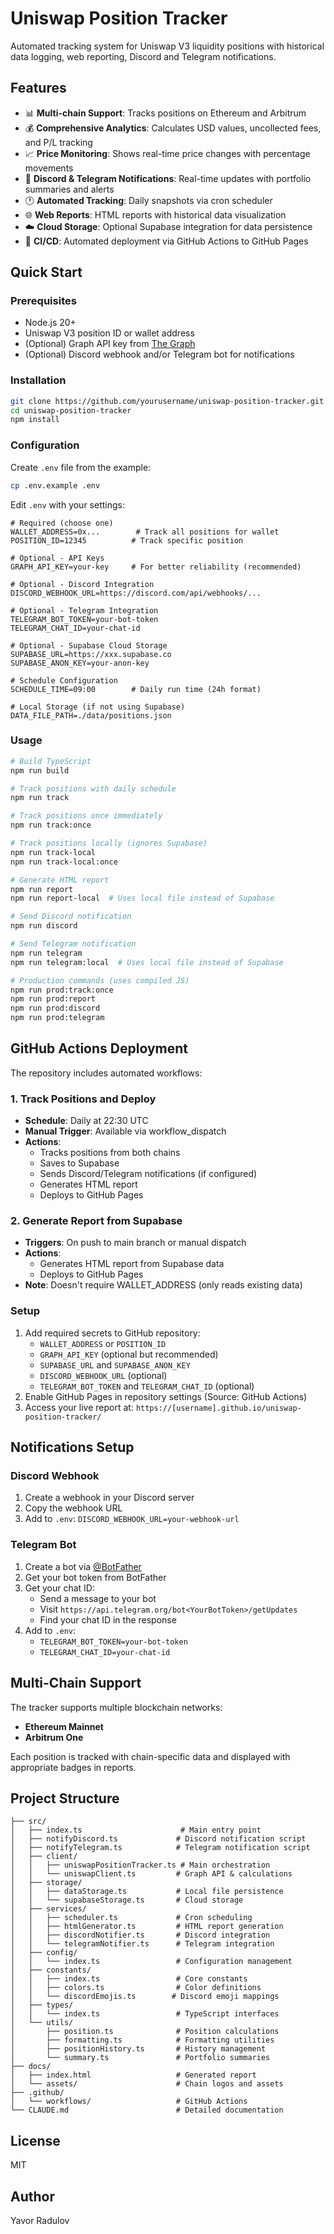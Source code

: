 # Uniswap Position Tracker

Automated tracking system for Uniswap V3 liquidity positions with historical data logging, web reporting, Discord and Telegram notifications.

## Features

- 📊 **Multi-chain Support**: Tracks positions on Ethereum and Arbitrum
- 💰 **Comprehensive Analytics**: Calculates USD values, uncollected fees, and P/L tracking
- 📈 **Price Monitoring**: Shows real-time price changes with percentage movements
- 🔔 **Discord & Telegram Notifications**: Real-time updates with portfolio summaries and alerts
- 🕐 **Automated Tracking**: Daily snapshots via cron scheduler
- 🌐 **Web Reports**: HTML reports with historical data visualization
- ☁️ **Cloud Storage**: Optional Supabase integration for data persistence
- 🚀 **CI/CD**: Automated deployment via GitHub Actions to GitHub Pages

## Quick Start

### Prerequisites

- Node.js 20+
- Uniswap V3 position ID or wallet address
- (Optional) Graph API key from [The Graph](https://thegraph.com/studio/apikeys/)
- (Optional) Discord webhook and/or Telegram bot for notifications

### Installation

```bash
git clone https://github.com/yourusername/uniswap-position-tracker.git
cd uniswap-position-tracker
npm install
```

### Configuration

Create `.env` file from the example:

```bash
cp .env.example .env
```

Edit `.env` with your settings:

```env
# Required (choose one)
WALLET_ADDRESS=0x...        # Track all positions for wallet
POSITION_ID=12345          # Track specific position

# Optional - API Keys
GRAPH_API_KEY=your-key     # For better reliability (recommended)

# Optional - Discord Integration
DISCORD_WEBHOOK_URL=https://discord.com/api/webhooks/...

# Optional - Telegram Integration
TELEGRAM_BOT_TOKEN=your-bot-token
TELEGRAM_CHAT_ID=your-chat-id

# Optional - Supabase Cloud Storage
SUPABASE_URL=https://xxx.supabase.co
SUPABASE_ANON_KEY=your-anon-key

# Schedule Configuration
SCHEDULE_TIME=09:00        # Daily run time (24h format)

# Local Storage (if not using Supabase)
DATA_FILE_PATH=./data/positions.json
```

### Usage

```bash
# Build TypeScript
npm run build

# Track positions with daily schedule
npm run track

# Track positions once immediately
npm run track:once

# Track positions locally (ignores Supabase)
npm run track-local
npm run track-local:once

# Generate HTML report
npm run report
npm run report-local  # Uses local file instead of Supabase

# Send Discord notification
npm run discord

# Send Telegram notification
npm run telegram
npm run telegram:local  # Uses local file instead of Supabase

# Production commands (uses compiled JS)
npm run prod:track:once
npm run prod:report
npm run prod:discord
npm run prod:telegram
```

## GitHub Actions Deployment

The repository includes automated workflows:

### 1. Track Positions and Deploy

- **Schedule**: Daily at 22:30 UTC
- **Manual Trigger**: Available via workflow_dispatch
- **Actions**:
  - Tracks positions from both chains
  - Saves to Supabase
  - Sends Discord/Telegram notifications (if configured)
  - Generates HTML report
  - Deploys to GitHub Pages

### 2. Generate Report from Supabase

- **Triggers**: On push to main branch or manual dispatch
- **Actions**:
  - Generates HTML report from Supabase data
  - Deploys to GitHub Pages
- **Note**: Doesn't require WALLET_ADDRESS (only reads existing data)

### Setup

1. Add required secrets to GitHub repository:
   - `WALLET_ADDRESS` or `POSITION_ID`
   - `GRAPH_API_KEY` (optional but recommended)
   - `SUPABASE_URL` and `SUPABASE_ANON_KEY`
   - `DISCORD_WEBHOOK_URL` (optional)
   - `TELEGRAM_BOT_TOKEN` and `TELEGRAM_CHAT_ID` (optional)
2. Enable GitHub Pages in repository settings (Source: GitHub Actions)
3. Access your live report at: `https://[username].github.io/uniswap-position-tracker/`

## Notifications Setup

### Discord Webhook

1. Create a webhook in your Discord server
2. Copy the webhook URL
3. Add to `.env`: `DISCORD_WEBHOOK_URL=your-webhook-url`

### Telegram Bot

1. Create a bot via [@BotFather](https://t.me/botfather)
2. Get your bot token from BotFather
3. Get your chat ID:
   - Send a message to your bot
   - Visit `https://api.telegram.org/bot<YourBotToken>/getUpdates`
   - Find your chat ID in the response
4. Add to `.env`:
   - `TELEGRAM_BOT_TOKEN=your-bot-token`
   - `TELEGRAM_CHAT_ID=your-chat-id`

## Multi-Chain Support

The tracker supports multiple blockchain networks:

- **Ethereum Mainnet**
- **Arbitrum One**

Each position is tracked with chain-specific data and displayed with appropriate badges in reports.

## Project Structure

```
├── src/
│   ├── index.ts                      # Main entry point
│   ├── notifyDiscord.ts             # Discord notification script
│   ├── notifyTelegram.ts            # Telegram notification script
│   ├── client/
│   │   ├── uniswapPositionTracker.ts # Main orchestration
│   │   └── uniswapClient.ts         # Graph API & calculations
│   ├── storage/
│   │   ├── dataStorage.ts           # Local file persistence
│   │   └── supabaseStorage.ts       # Cloud storage
│   ├── services/
│   │   ├── scheduler.ts             # Cron scheduling
│   │   ├── htmlGenerator.ts         # HTML report generation
│   │   ├── discordNotifier.ts       # Discord integration
│   │   └── telegramNotifier.ts      # Telegram integration
│   ├── config/
│   │   └── index.ts                 # Configuration management
│   ├── constants/
│   │   ├── index.ts                 # Core constants
│   │   ├── colors.ts                # Color definitions
│   │   └── discordEmojis.ts        # Discord emoji mappings
│   ├── types/
│   │   └── index.ts                 # TypeScript interfaces
│   └── utils/
│       ├── position.ts              # Position calculations
│       ├── formatting.ts            # Formatting utilities
│       ├── positionHistory.ts       # History management
│       └── summary.ts               # Portfolio summaries
├── docs/
│   ├── index.html                   # Generated report
│   └── assets/                      # Chain logos and assets
├── .github/
│   └── workflows/                   # GitHub Actions
└── CLAUDE.md                        # Detailed documentation
```

## License

MIT

## Author

Yavor Radulov
